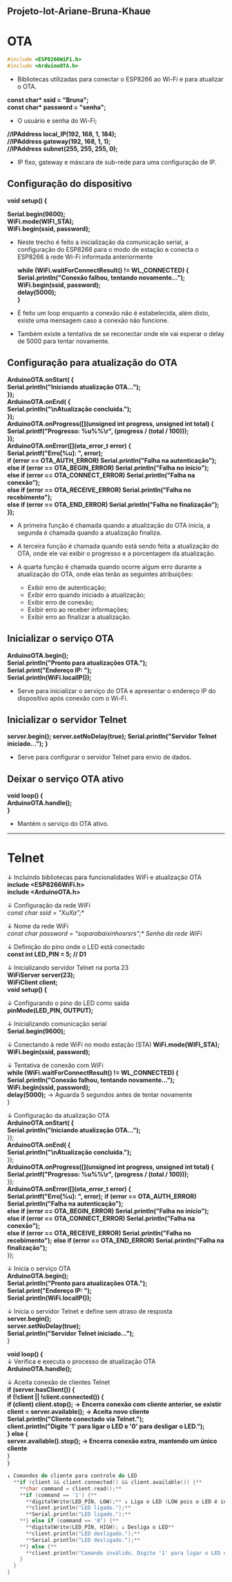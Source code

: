 ## Projeto-Iot-Ariane-Bruna-Khaue

# OTA
```cpp 
#include <ESP8266WiFi.h>  
#include <ArduinoOTA.h>  
```
* Bibliotecas utilizadas para conectar o ESP8266 ao Wi-Fi e para atualizar o OTA.

__const char* ssid = "Bruna";  
const char* password = "senha";__  
* O usuário e senha do Wi-Fi;

__//IPAddress local_IP(192, 168, 1, 184);   
//IPAddress gateway(192, 168, 1, 1);  
//IPAddress subnet(255, 255, 255, 0);__  
* IP fixo, gateway e máscara de sub-rede para uma configuração de IP.

## Configuração do dispositivo
__void setup() {__  
  
  __Serial.begin(9600);  
  WiFi.mode(WIFI_STA);  
  WiFi.begin(ssid, password);__  

* Neste trecho é feito a inicialização da comunicação serial, a configuração do ESP8266 para o modo de estação e conecta o ESP8266 à rede Wi-Fi informada anteriormente
  
  __while (WiFi.waitForConnectResult() != WL_CONNECTED) {  
    Serial.println("Conexão falhou, tentando novamente...");  
    WiFi.begin(ssid, password);  
    delay(5000);   
  }__  
* É feito um loop enquanto a conexão não é estabelecida, além disto, existe uma mensagem caso a conexão não funcione. 
* Também existe a tentativa de se reconectar onde ele vai esperar o delay de 5000 para tentar novamente.

## Configuração para atualização do OTA
  __ArduinoOTA.onStart([]() {  
    Serial.println("Iniciando atualização OTA...");  
  });  
  ArduinoOTA.onEnd([]() {  
    Serial.println("\nAtualização concluída.");  
  });  
  ArduinoOTA.onProgress([](unsigned int progress, unsigned int total) {
    Serial.printf("Progresso: %u%%\r", (progress / (total / 100)));  
  });  
  ArduinoOTA.onError([](ota_error_t error) {  
    Serial.printf("Erro[%u]: ", error);  
    if (error == OTA_AUTH_ERROR) Serial.println("Falha na autenticação");  
    else if (error == OTA_BEGIN_ERROR) Serial.println("Falha no início");  
    else if (error == OTA_CONNECT_ERROR) Serial.println("Falha na conexão");  
    else if (error == OTA_RECEIVE_ERROR) Serial.println("Falha no recebimento");  
    else if (error == OTA_END_ERROR) Serial.println("Falha no finalização");  
  });__  

  * A primeira função é chamada quando a atualização do OTA inicia, a segunda é chamada quando a atualização finaliza.

  * A terceira função é chamada quando está sendo feita a atualização do OTA, onde ele vai exibir o progresso e a porcentagem da atualização.

  * A quarta função é chamada quando ocorre algum erro durante a atualização do OTA, onde elas terão as seguintes atribuições:
    - Exibir erro de autenticação;
    - Exibir erro quando iniciado a atualização;
    - Exibir erro de conexão;
    - Exibir erro ao receber informações;
    - Exibir erro ao finalizar a atualização.

## Inicializar o serviço OTA
__ArduinoOTA.begin();  
  Serial.println("Pronto para atualizações OTA.");  
  Serial.print("Endereço IP: ");  
  Serial.println(WiFi.localIP());__  

* Serve para inicializar o serviço do OTA e apresentar o endereço IP do dispositivo após conexão com o Wi-Fi.

## Inicializar o servidor Telnet
__server.begin();
  server.setNoDelay(true);
  Serial.println("Servidor Telnet iniciado...");
}__

* Serve para configurar o servidor Telnet para envio de dados.

## Deixar o serviço OTA ativo
__void loop() {  
  ArduinoOTA.handle();  
}__  

* Mantém o serviço do OTA ativo.

---
# Telnet 
↓ Incluindo bibliotecas para funcionalidades WiFi e atualização OTA  
  **include <ESP8266WiFi.h>**  
  **include <ArduinoOTA.h>**  

↓ Configuração da rede WiFi  
  **const char* ssid = "XuXa";**
             
↓ Nome da rede WiFi  
  **const char* password = "soparabaixinhosrsrs";** *Senha da rede WiFi*  

↓ Definição do pino onde o LED está conectado  
  **const int LED_PIN = 5; // D1**  

↓ Inicializando servidor Telnet na porta 23  
  **WiFiServer server(23);**  
  **WiFiClient client;**  
  **void setup() {**  

↓ Configurando o pino do LED como saída  
  **pinMode(LED_PIN, OUTPUT);**  
 
↓ Inicializando comunicação serial  
  **Serial.begin(9600);**  
 
↓ Conectando à rede WiFi no modo estação (STA)
  **WiFi.mode(WIFI_STA);**  
  **WiFi.begin(ssid, password);**  
 
↓ Tentativa de conexão com WiFi  
  **while (WiFi.waitForConnectResult() != WL_CONNECTED) {**  
    **Serial.println("Conexão falhou, tentando novamente...");**  
    **WiFi.begin(ssid, password);**  
    **delay(5000);** -> Aguarda 5 segundos antes de tentar novamente  
  }  

↓ Configuração da atualização OTA  
  **ArduinoOTA.onStart([]() {**  
    **Serial.println("Iniciando atualização OTA...");**  
  });  
  **ArduinoOTA.onEnd([]() {**  
    **Serial.println("\nAtualização concluída.");**  
  });  
  **ArduinoOTA.onProgress([](unsigned int progress, unsigned int total) {**  
    **Serial.printf("Progresso: %u%%\r", (progress / (total / 100)));**  
  });  
  **ArduinoOTA.onError([](ota_error_t error) {**  
    **Serial.printf("Erro[%u]: ", error);**
    **if (error == OTA_AUTH_ERROR) Serial.println("Falha na autenticação");**  
    **else if (error == OTA_BEGIN_ERROR) Serial.println("Falha no início");**  
    **else if (error == OTA_CONNECT_ERROR) Serial.println("Falha na conexão");**  
    **else if (error == OTA_RECEIVE_ERROR) Serial.println("Falha no recebimento");**
    **else if (error == OTA_END_ERROR) Serial.println("Falha na finalização");**  
  });  

↓ Inicia o serviço OTA  
  **ArduinoOTA.begin();**  
  **Serial.println("Pronto para atualizações OTA.");**  
  **Serial.print("Endereço IP: ");**  
  **Serial.println(WiFi.localIP());**

↓ Inicia o servidor Telnet e define sem atraso de resposta  
  **server.begin();**  
  **server.setNoDelay(true);**  
  **Serial.println("Servidor Telnet iniciado...");**  
}  

**void loop() {**  
↓ Verifica e executa o processo de atualização OTA  
  **ArduinoOTA.handle();**  
   
↓ Aceita conexão de clientes Telnet  
  **if (server.hasClient()) {**  
    **if (!client || !client.connected()) {**  
      **if (client) client.stop(); -> Encerra conexão com cliente anterior, se existir**
      **client = server.available(); -> Aceita novo cliente**  
      **Serial.println("Cliente conectado via Telnet.");**  
      **client.println("Digite '1' para ligar o LED e '0' para desligar o LED.");**  
    **} else {**  
      **server.available().stop(); ->  Encerra conexão extra, mantendo um único cliente**  
    }  
  }  
```` cpp
↓ Comandos do cliente para controle do LED  
  **if (client && client.connected() && client.available()) {**  
    **char command = client.read();**  
    **if (command == '1') {**  
      **digitalWrite(LED_PIN, LOW);** ↓ Liga o LED (LOW pois o LED é invertido)  
      **client.println("LED ligado.");**  
      **Serial.println("LED ligado.");**  
    **} else if (command == '0') {**  
      **digitalWrite(LED_PIN, HIGH); ↓ Desliga o LED**  
      **client.println("LED desligado.");**  
      **Serial.println("LED desligado.");**  
    **} else {**  
      **client.println("Comando inválido. Digite '1' para ligar o LED e '0' para desligar o LED.**");  
    }  
  }  
}  
````
  
